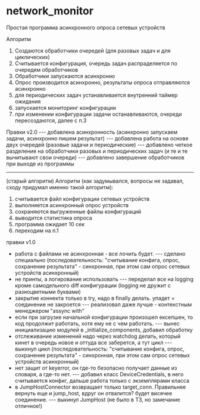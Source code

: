 # network_monitor
Простая программа асинхронного опроса сетевых устройств

Алгоритм
1) Создаются обработчики очередей (для разовых задач и для циклических)
2) Считывается конфигурация, очередь задач распраделяется по очередям обработчиков
3) Обработчики запускаются асинхронно
4) Опрос производится асинхронно, результаты опроса отправляются асинхронно
5) для периодических задач устанавливается внутренний таймер ожидания
6) запускается мониторинг конфигурации
7) при изменении конфигурации задачи останавливаются, очереди пересоздаются, далее с п.3

Правки v2.0
--- добавлена асинхронность (асинхронно запускаем задачи, асинхронно пишем результат)
--- добавлена работа на основе двух очередей (разовые задачи и периодические)
--- добавлено четкое разделение на обработчики разовых и периодических задач (и те и те вычитывают свои очереди)
--- добавлено завершение обработчиков при выходе из программы


----


(старый алгоритм)
Алгоритм (как задумывался, вопросы не задавал, сходу придумал именно такой алгоритм):
1) считывается файл конфигурации сетевых устройств
2) выполняется асинхронный опрос устройств
3) сохраняются выгруженные файлы конфигураций
4) выводится статистика опроса
5) программа ожидает 10 сек
6) переходим на п.1


правки v1.0
- работа с файлами не асинхронная - все лочить будет.
--- сделано специально (последовательность: "считывание конфига, опрос, сохранение результата" - синхронная, при этом сам опрос сетевых устройств асинхронный)
- не принты, а логирование использовать
--- переделал все на logging кроме самодельного diff конфигурации (logging не дружит с разноцветными буквами)
- закрытие коннекта только в try, надо в finally делать. упадет = соединение не закроется
--- реализовал даже лучше - контекстным менеджером "assync with"
- если при загрузке начальной конфигурации произошел ексепшен, то код продолжит работать, хотя ему не с чем работать.
--- вынес инициализацию модулей в _initialize_components, добавил обработку
- отслеживание изменений надо через watchdog делать, который кинет в очередь новое и оттуда все заберется, а тут цикл
--- выкинул цикл (последовательность: "считывание конфига, опрос, сохранение результата" - синхронная, при этом сам опрос сетевых устройств асинхронный)
- нет защит от keyerror, он где-то безопасно получает данные из словаря, а где-то нет.
--- добавил класс DeviceCredentials, в него считывается конфиг, дальше работа только с экземплярами класса
- в JumpHostConnector возвращает только target_conn. Правильнее вернуть еще и jump_host, вдруг он отвалится? будет висячее соединение.
--- выкинул JumpHost (не было в ТЗ, но замечание отличное!)
